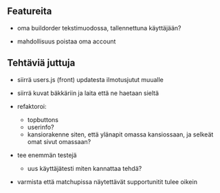 ## Featureita

- oma buildorder tekstimuodossa, tallennettuna käyttäjään?

- mahdollisuus poistaa oma account

## Tehtäviä juttuja

- siirrä users.js (front) updatesta ilmotusjutut muualle

- siirrä kuvat bäkkäriin ja laita että ne haetaan sieltä

- refaktoroi:

  - topbuttons
  - userinfo?
  - kansiorakenne siten, että ylänapit omassa kansiossaan, ja selkeät omat sivut omassaan?

- tee enemmän testejä

  - uus käyttäjätesti miten kannattaa tehdä?

- varmista että matchupissa näytettävät supportunitit tulee oikein
